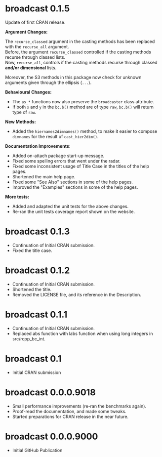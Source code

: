 
# broadcast 0.1.5

Update of first CRAN release.

**Argument Changes:**

The `recurse_classed` argument in the casting methods has been replaced with the `recurse_all` argument.  
Before, the argument `recurse_classed` controlled if the casting methods recurse through classed lists.  
Now, `recurse_all`, controls if the casting methods recurse through classed **and/or dimensional** lists.

Moreover, the S3 methods in this package now check for unknown arguments given through the ellipsis (`...`).

**Behavioural Changes:**

* The `as_*` functions now also preserve the `broadcaster` class attribute. 
* If both `x` and `y` in the `bc.b()` method are of type `raw`, `bc.b()` will return type of `raw`.

**New Methods:**

* Added the `hiernames2dimnames()` method, to make it easier to compose `dimnames` for the result of `cast_hier2dim()`.


**Documentation Improvements**:

* Added on-attach package start-up message.
* Fixed some spelling errors that went under the radar.
* Fixed some inconsistent usage of Title Case in the titles of the help pages.
* Shortened the main help page.
* Fixed some "See Also" sections in some of the help pages.
* Improved the "Examples" sections in some of the help pages.

**More tests:**

* Added and adapted the unit tests for the above changes.
* Re-ran the unit tests coverage report shown on the website.



# broadcast 0.1.3
* Continuation of Initial CRAN submission.
* Fixed the title case.


# broadcast 0.1.2
* Continuation of Initial CRAN submission.
* Shortened the title.
* Removed the LICENSE file, and its reference in the Description.


# broadcast 0.1.1
* Continuation of Initial CRAN submission.
* Replaced abs function with labs function when using long integers in src/rcpp_bc_int.


# broadcast 0.1
* Initial CRAN submission


# broadcast 0.0.0.9018
* Small performance improvements (re-ran the benchmarks again).
* Proof-read the documentation, and made some tweaks.
* Started preparations for CRAN release in the near future.


# broadcast 0.0.0.9000
* Initial GitHub Publication
